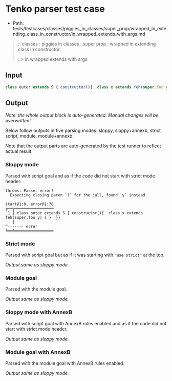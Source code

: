# Tenko parser test case

- Path: tests/testcases/classes/piggies_in_classes/super_prop/wrapped_in_extending_class_in_constructor/in_wrapped_extends_with_args.md

> :: classes : piggies in classes : super prop : wrapped in extending class in constructor
>
> ::> in wrapped extends with args

## Input

`````js
class outer extends S { constructor(){  class x extends feh(super.foo y) { }  }}
`````

## Output

_Note: the whole output block is auto-generated. Manual changes will be overwritten!_

Below follow outputs in five parsing modes: sloppy, sloppy+annexb, strict script, module, module+annexb.

Note that the output parts are auto-generated by the test runner to reflect actual result.

### Sloppy mode

Parsed with script goal and as if the code did not start with strict mode header.

`````
throws: Parser error!
  Expecting closing paren `)` for the call, found `y` instead

start@1:0, error@1:70
╔══╦═════════════════
 1 ║ class outer extends S { constructor(){  class x extends feh(super.foo y) { }  }}
   ║                                                                       ^------- error
╚══╩═════════════════

`````

### Strict mode

Parsed with script goal but as if it was starting with `"use strict"` at the top.

_Output same as sloppy mode._

### Module goal

Parsed with the module goal.

_Output same as sloppy mode._

### Sloppy mode with AnnexB

Parsed with script goal with AnnexB rules enabled and as if the code did not start with strict mode header.

_Output same as sloppy mode._

### Module goal with AnnexB

Parsed with the module goal with AnnexB rules enabled.

_Output same as sloppy mode._
